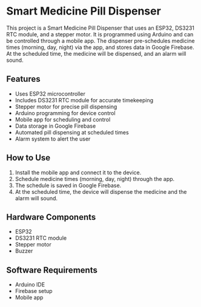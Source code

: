 <!DOCTYPE html>
<html lang="en">
<head>
    <meta charset="UTF-8">
    <meta name="viewport" content="width=device-width, initial-scale=1.0">
</head>
<body>

<h1>Smart Medicine Pill Dispenser</h1>

<p>This project is a Smart Medicine Pill Dispenser that uses an ESP32, DS3231 RTC module, and a stepper motor. It is programmed using Arduino and can be controlled through a mobile app. The dispenser pre-schedules medicine times (morning, day, night) via the app, and stores data in Google Firebase. At the scheduled time, the medicine will be dispensed, and an alarm will sound.</p>

<h2>Features</h2>
<ul>
    <li>Uses ESP32 microcontroller</li>
    <li>Includes DS3231 RTC module for accurate timekeeping</li>
    <li>Stepper motor for precise pill dispensing</li>
    <li>Arduino programming for device control</li>
    <li>Mobile app for scheduling and control</li>
    <li>Data storage in Google Firebase</li>
    <li>Automated pill dispensing at scheduled times</li>
    <li>Alarm system to alert the user</li>
</ul>

<h2>How to Use</h2>
<ol>
    <li>Install the mobile app and connect it to the device.</li>
    <li>Schedule medicine times (morning, day, night) through the app.</li>
    <li>The schedule is saved in Google Firebase.</li>
    <li>At the scheduled time, the device will dispense the medicine and the alarm will sound.</li>
</ol>

<h2>Hardware Components</h2>
<ul>
    <li>ESP32</li>
    <li>DS3231 RTC module</li>
    <li>Stepper motor</li>
    <li>Buzzer</li>
</ul>

<h2>Software Requirements</h2>
<ul>
    <li>Arduino IDE</li>
    <li>Firebase setup</li>
    <li>Mobile app</li>
</ul>

</body>
</html>

